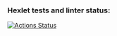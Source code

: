 ### Hexlet tests and linter status:
[![Actions Status](https://github.com/aptakhin/python-project-lvl1/workflows/hexlet-check/badge.svg)](https://github.com/aptakhin/python-project-lvl1/actions)